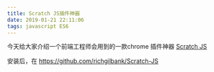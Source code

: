 ```yaml
---
title: Scratch JS插件神器
date: 2019-01-21 22:11:06
tags: javascript ES6
---
```


今天给大家介绍一个前端工程师会用到的一款chrome 插件神器 [Scratch JS](https://chrome.google.com/webstore/detail/scratch-js/alploljligeomonipppgaahpkenfnfkn)

安装后，在
https://github.com/richgilbank/Scratch-JS